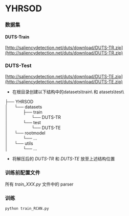 # YHRSOD 

### 数据集

#### DUTS-Train
[http://saliencydetection.net/duts/download/DUTS-TR.zip](http://saliencydetection.net/duts/download/DUTS-TR.zip)
### DUTS-Test
[http://saliencydetection.net/duts/download/DUTS-TE.zip](http://saliencydetection.net/duts/download/DUTS-TE.zip)

- 在根目录创建以下结构中的datasets\train\ 和 atasets\test\

├── YHRSOD \
│ &ensp;&ensp;  └── datasets \
│ &ensp;&ensp;&ensp;&ensp;&ensp;&ensp;      ├── train \
│ &ensp;&ensp;&ensp;&ensp;&ensp;&ensp;&ensp;&ensp;&ensp;&ensp;      └── DUTS-TR \
│ &ensp;&ensp;&ensp;&ensp;&ensp;&ensp;      └── test \
│ &ensp;&ensp;&ensp;&ensp;&ensp;&ensp;&ensp;&ensp;&ensp;&ensp;      └── DUTS-TE \
│ &ensp;&ensp;  └── rootmodel \
│ &ensp;&ensp;&ensp;&ensp;&ensp;&ensp; └── ... \
│ &ensp;&ensp;  └── utils \
│ &ensp;&ensp;&ensp;&ensp;&ensp;&ensp; └── ... 

- 将解压后的 *DUTS-TR* 和 *DUTS-TE* 放至上述结构位置

### 训练前配置文件
所有 *train_XXX.py* 文件中的 parser

### 训练

```` 
python train_RCAN.py 
````